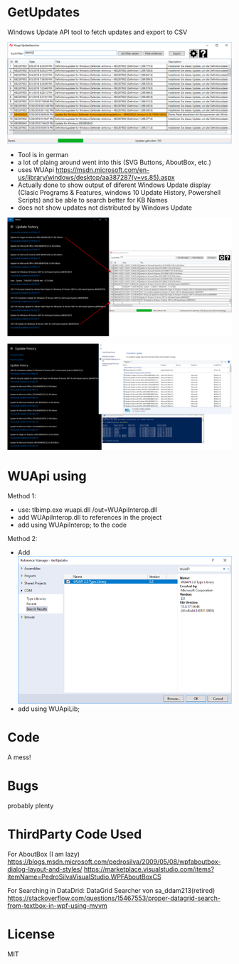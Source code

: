 # GetUpdates
Windows Update API tool to fetch updates and export to CSV

![Screenshot](https://github.com/avogelba/GetUpdates/blob/master/Screenshot.png)

- Tool is in german
- a lot of plaing around went into this (SVG Buttons, AboutBox, etc.)
- uses WUApi https://msdn.microsoft.com/en-us/library/windows/desktop/aa387287(v=vs.85).aspx
- Actually done to show output of diferent Windows Update display (Clasic Programs & Features, windows 10 Update History, Powershell Scripts) and be able to search better for KB Names
- does not show updates not distributed by Windows Update

![Different Outputs](https://github.com/avogelba/GetUpdates/blob/master/diffs.jpg)

![Methos to get Installed Updates](https://github.com/avogelba/GetUpdates/blob/master/getInfos.jpg)

# WUApi using
Method 1:
- use: tlbimp.exe wuapi.dll /out=WUApiInterop.dll
- add WUApiInterop.dll to references in the project
- add using WUApiInterop; to the code

Method 2:
- Add ![References](https://github.com/avogelba/GetUpdates/blob/master/REF1.png)
- add using WUApiLib;


# Code
A mess!

# Bugs
probably plenty

# ThirdParty Code Used
For AboutBox (I am lazy)
	https://blogs.msdn.microsoft.com/pedrosilva/2009/05/08/wpfaboutbox-dialog-layout-and-styles/
	https://marketplace.visualstudio.com/items?itemName=PedroSilvaVisualStudio.WPFAboutBoxCS

For Searching in DataDrid:
	DataGrid Searcher von sa_ddam213(retired)
	https://stackoverflow.com/questions/15467553/proper-datagrid-search-from-textbox-in-wpf-using-mvvm

# License
MIT